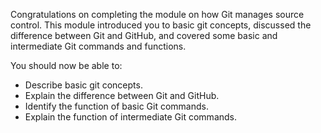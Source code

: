 
Congratulations on completing the module on how Git manages source control. This module introduced you to basic git concepts, discussed the difference between Git and GitHub, and covered some basic and intermediate Git commands and functions.

You should now be able to:

 -  Describe basic git concepts.
 -  Explain the difference between Git and GitHub.
 -  Identify the function of basic Git commands.
 -  Explain the function of intermediate Git commands.
